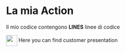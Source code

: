 # La mia Action
Il mio codice contengono **__LINES__** linee di codice

<img src="https://fonts.gstatic.com/s/i/productlogos/drive_2020q4/v8/web-64dp/logo_drive_2020q4_color_2x_web_64dp.png" style="width:30px; vertical-align:middle" /> Here you can find customer presentation